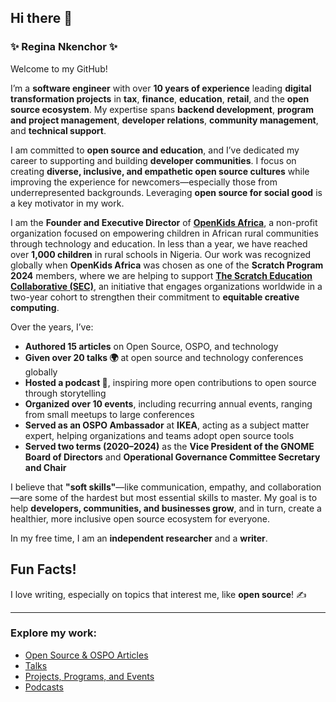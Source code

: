## Hi there 👋

### **✨ Regina Nkenchor ✨**

Welcome to my GitHub! 

I’m a **software engineer** with over **10 years of experience** leading **digital transformation projects** in **tax**, **finance**, **education**, **retail**, and the **open source ecosystem**. My expertise spans **backend development**, **program and project management**, **developer relations**, **community management**, and **technical support**.

I am committed to **open source and education**, and I’ve dedicated my career to supporting and building **developer communities**. I focus on creating **diverse, inclusive, and empathetic open source cultures** while improving the experience for newcomers—especially those from underrepresented backgrounds. Leveraging **open source for social good** is a key motivator in my work.

I am the **Founder and Executive Director** of **[OpenKids Africa](https://www.openkidsafrica.org/)**, a non-profit organization focused on empowering children in African rural communities through technology and education. In less than a year, we have reached over **1,000 children** in rural schools in Nigeria. Our work was recognized globally when **OpenKids Africa** was chosen as one of the **Scratch Program 2024** members, where we are helping to support **[The Scratch Education Collaborative (SEC)](https://sip.scratch.mit.edu/sec/)**, an initiative that engages organizations worldwide in a two-year cohort to strengthen their commitment to **equitable creative computing**.

Over the years, I’ve:
- **Authored 15 articles** on Open Source, OSPO, and technology  
- **Given over 20 talks 🌍** at open source and technology conferences globally  
- **Hosted a podcast 🎤**, inspiring more open contributions to open source through storytelling  
- **Organized over 10 events**, including recurring annual events, ranging from small meetups to large conferences  
- **Served as an OSPO Ambassador** at **IKEA**, acting as a subject matter expert, helping organizations and teams adopt open source tools  
- **Served two terms (2020–2024)** as the **Vice President of the GNOME Board of Directors** and **Operational Governance Committee Secretary and Chair**

I believe that **"soft skills"**—like communication, empathy, and collaboration—are some of the hardest but most essential skills to master. My goal is to help **developers, communities, and businesses grow**, and in turn, create a healthier, more inclusive open source ecosystem for everyone.

In my free time, I am an **independent researcher** and a **writer**.

## Fun Facts!  
I love writing, especially on topics that interest me, like **open source**! ✍️

---

### Explore my work:

- [Open Source & OSPO Articles](opensource_and_ospo_articles.md)  
- [Talks](talks.md)  
- [Projects, Programs, and Events](projects_and_programs.md)  
- [Podcasts](podcasts.md)



<!--
**reginankenchor/reginankenchor** is a ✨ _special_ ✨ repository because its `README.md` (this file) appears on your GitHub profile.


